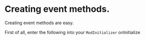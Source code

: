 # Creating event methods.

Creating event methods are easy.

First of all, enter the following into your `ModInitializer` onInitialize

```java

```